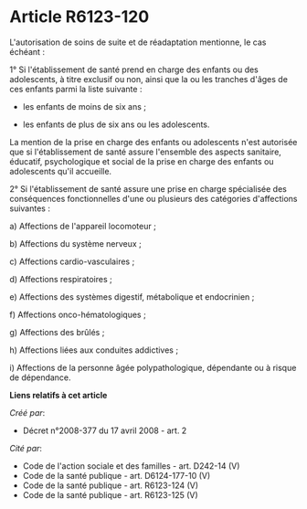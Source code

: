 # Article R6123-120

L'autorisation de soins de suite et de réadaptation mentionne, le cas échéant : 

1° Si l'établissement de santé prend en charge des enfants ou des adolescents, à titre exclusif ou non, ainsi que la ou les
tranches d'âges de ces enfants parmi la liste suivante : 

- les enfants de moins de six ans ; 

- les enfants de plus de six ans ou les adolescents. 

La mention de la prise en charge des enfants ou adolescents n'est autorisée que si l'établissement de santé assure l'ensemble
des aspects sanitaire, éducatif, psychologique et social de la prise en charge des enfants ou adolescents qu'il accueille. 

2° Si l'établissement de santé assure une prise en charge spécialisée des conséquences fonctionnelles d'une ou plusieurs des
catégories d'affections suivantes : 

a) Affections de l'appareil locomoteur ; 

b) Affections du système nerveux ; 

c) Affections cardio-vasculaires ; 

d) Affections respiratoires ; 

e) Affections des systèmes digestif, métabolique et endocrinien ; 

f) Affections onco-hématologiques ; 

g) Affections des brûlés ; 

h) Affections liées aux conduites addictives ; 

i) Affections de la personne âgée polypathologique, dépendante ou à risque de dépendance.

**Liens relatifs à cet article**

_Créé par_:

  - Décret n°2008-377 du 17 avril 2008 - art. 2

_Cité par_:

  - Code de l'action sociale et des familles - art. D242-14 (V)
  - Code de la santé publique - art. D6124-177-10 (V)
  - Code de la santé publique - art. R6123-124 (V)
  - Code de la santé publique - art. R6123-125 (V)
